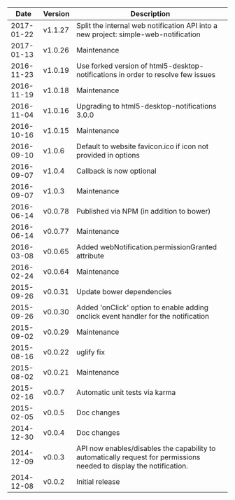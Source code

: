| Date        | Version | Description |
| ----------- | ------- | ----------- |
| 2017-01-22  | v1.1.27 | Split the internal web notification API into a new project: simple-web-notification |
| 2017-01-13  | v1.0.26 | Maintenance |
| 2016-11-23  | v1.0.19 | Use forked version of html5-desktop-notifications in order to resolve few issues |
| 2016-11-19  | v1.0.18 | Maintenance |
| 2016-11-04  | v1.0.16 | Upgrading to html5-desktop-notifications 3.0.0 |
| 2016-10-16  | v1.0.15 | Maintenance |
| 2016-09-10  | v1.0.6  | Default to website favicon.ico if icon not provided in options |
| 2016-09-07  | v1.0.4  | Callback is now optional |
| 2016-09-07  | v1.0.3  | Maintenance |
| 2016-06-14  | v0.0.78 | Published via NPM (in addition to bower) |
| 2016-06-14  | v0.0.77 | Maintenance |
| 2016-03-08  | v0.0.65 | Added webNotification.permissionGranted attribute |
| 2016-02-24  | v0.0.64 | Maintenance |
| 2015-09-26  | v0.0.31 | Update bower dependencies |
| 2015-09-26  | v0.0.30 | Added 'onClick' option to enable adding onclick event handler for the notification |
| 2015-09-02  | v0.0.29 | Maintenance |
| 2015-08-16  | v0.0.22 | uglify fix |
| 2015-08-02  | v0.0.21 | Maintenance |
| 2015-02-16  | v0.0.7  | Automatic unit tests via karma |
| 2015-02-05  | v0.0.5  | Doc changes |
| 2014-12-30  | v0.0.4  | Doc changes |
| 2014-12-09  | v0.0.3  | API now enables/disables the capability to automatically request for permissions needed to display the notification. |
| 2014-12-08  | v0.0.2  | Initial release |
